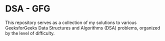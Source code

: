 # DSA - GFG
This repository serves as a collection of my solutions to various GeeksforGeeks Data Structures and Algorithms (DSA) problems, organized by the level of difficulty. 
